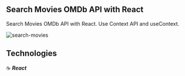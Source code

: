 ## Search Movies OMDb API with React

Search Movies OMDb API with React. Use Context API and useContext.

![search-movies](https://user-images.githubusercontent.com/43181662/164298530-14cbcff2-25ad-457d-bbbe-f0e39f1c3f5a.png)

## Technologies

:coffee: **_React_**
